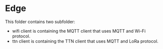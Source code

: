 # Edge

This folder contains two subfolder:

- wifi client is containing the MQTT client that uses MQTT and Wi-Fi protocol.
- ttn client is containing the TTN client that uses MQTT and LoRa protocol.